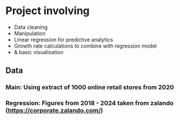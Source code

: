 # Project involving 
* Data cleaning
* Manipulation
* Linear regression for predictive analytics
* Growth rate calculations to combine with regression model
* & basic visualisation

## Data
### Main: Using extract of 1000 online retail stores from 2020
### Regression: Figures from 2018 - 2024 taken from zalando (https://corporate.zalando.com/)
